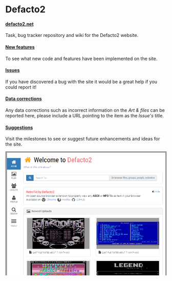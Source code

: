 # Defacto2

#### [defacto2.net](https://defacto2.net)

Task, bug tracker repository and wiki for the Defacto2 website.

#### [New features](https://github.com/Defacto2/defacto2-website/releases)
To see what new code and features have been implemented on the site.

#### [Issues](https://github.com/Defacto2/defacto2-website/issues/new)
If you have discovered a bug with the site it would be a great help if you could report it!

#### [Data corrections](https://github.com/Defacto2/defacto2-website/issues?milestone=4&state=open)
Any data corrections such as incorrect information on the *Art & files* can be reported here, please include a URL pointing to the item as the *Issue's* title.

#### [Suggestions](https://github.com/Defacto2/defacto2-website/milestones)
Visit the milestones to see or suggest future enhancements and ideas for the site.

![Website screen shot](SCREEN.png)
